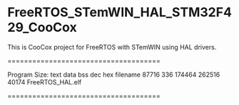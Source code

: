 FreeRTOS_STemWIN_HAL_STM32F429_CooCox
=====================================

This is CooCox project for FreeRTOS with STemWIN using HAL drivers. 

=====================================

Program Size:
      text	   data	    bss	    dec	    hex	  filename
     87716	    336	 174464	 262516	  40174	  FreeRTOS_HAL.elf
     
=====================================

